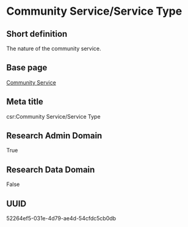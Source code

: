 # Community Service/Service Type
## Short definition
The nature of the community service.
## Base page
[Community Service](https://github.com/EuroCRIS/CASRAI-Dictionairies/blob/main/Objects/Community%20Service.md)
## Meta title
csr:Community Service/Service Type
## Research Admin Domain
True
## Research Data Domain
False
## UUID
52264ef5-031e-4d79-ae4d-54cfdc5cb0db
